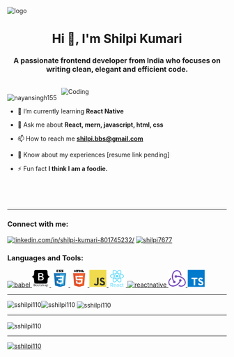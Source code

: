 ![logo](https://camo.githubusercontent.com/417e6e178a69cc045c656d083ba983a59303f099087090269c01cacc6741ef29/68747470733a2f2f7170682e66732e71756f726163646e2e6e65742f6d61696e2d71696d672d6661376234626463336232663733653734396535633263363436643461653133)
<br/>

<h1 align="center">Hi 👋, I'm Shilpi Kumari</h1>
<h3 align="center">A passionate frontend developer from India who focuses on writing clean, elegant and efficient code.</h3><br/>
<img align="right" margin-top="10px" alt="Coding" width="380" src="https://media.tenor.com/S59bPkT0pqcAAAAC/programming.gif">

<p align="left"> <img src="https://komarev.com/ghpvc/?username=nayansingh155&label=Profile%20views&color=0e75b6&style=flat" alt="nayansingh155" /> </p>





- 🌱 I’m currently learning **React Native**

- 💬 Ask me about **React, mern, javascript, html, css**

- 📫 How to reach me **shilpi.bbs@gmail.com**<br/>

- 📄 Know about my experiences [resume link pending]

- ⚡ Fun fact **I think I am a foodie.**<br/><br/><br/>



<br/>
<hr/>
<h3 align="left">Connect with me:</h3>
<p align="left">
<a href="https://linkedin.com/in/linkedin.com/in/shilpi-kumari-801745232/" target="blank"><img align="center" src="https://raw.githubusercontent.com/rahuldkjain/github-profile-readme-generator/master/src/images/icons/Social/linked-in-alt.svg" alt="linkedin.com/in/shilpi-kumari-801745232/" height="30" width="40" /></a>
<a href="https://instagram.com/shilpi7677" target="blank"><img align="center" src="https://raw.githubusercontent.com/rahuldkjain/github-profile-readme-generator/master/src/images/icons/Social/instagram.svg" alt="shilpi7677" height="30" width="40" /></a>
</p>



<h3 align="left">Languages and Tools:</h3>
<p align="left"> <a href="https://babeljs.io/" target="_blank" rel="noreferrer"> <img src="https://www.vectorlogo.zone/logos/babeljs/babeljs-icon.svg" alt="babel" width="40" height="40"/> </a> <a href="https://getbootstrap.com" target="_blank" rel="noreferrer"> <img src="https://raw.githubusercontent.com/devicons/devicon/master/icons/bootstrap/bootstrap-plain-wordmark.svg" alt="bootstrap" width="40" height="40"/> </a> <a href="https://www.w3schools.com/css/" target="_blank" rel="noreferrer"> <img src="https://raw.githubusercontent.com/devicons/devicon/master/icons/css3/css3-original-wordmark.svg" alt="css3" width="40" height="40"/> </a> <a href="https://www.w3.org/html/" target="_blank" rel="noreferrer"> <img src="https://raw.githubusercontent.com/devicons/devicon/master/icons/html5/html5-original-wordmark.svg" alt="html5" width="40" height="40"/> </a> <a href="https://developer.mozilla.org/en-US/docs/Web/JavaScript" target="_blank" rel="noreferrer"> <img src="https://raw.githubusercontent.com/devicons/devicon/master/icons/javascript/javascript-original.svg" alt="javascript" width="40" height="40"/> </a> <a href="https://reactjs.org/" target="_blank" rel="noreferrer"> <img src="https://raw.githubusercontent.com/devicons/devicon/master/icons/react/react-original-wordmark.svg" alt="react" width="40" height="40"/> </a> <a href="https://reactnative.dev/" target="_blank" rel="noreferrer"> <img src="https://reactnative.dev/img/header_logo.svg" alt="reactnative" width="40" height="40"/> </a> <a href="https://redux.js.org" target="_blank" rel="noreferrer"> <img src="https://raw.githubusercontent.com/devicons/devicon/master/icons/redux/redux-original.svg" alt="redux" width="40" height="40"/> </a> <a href="https://www.typescriptlang.org/" target="_blank" rel="noreferrer"> <img src="https://raw.githubusercontent.com/devicons/devicon/master/icons/typescript/typescript-original.svg" alt="typescript" width="40" height="40"/> </a> </p>
<hr/>

<p><img align="left" src="https://github-readme-stats.vercel.app/api/top-langs?username=sshilpi110&show_icons=true&locale=en&layout=compact" alt="sshilpi110" /></p>


<p><img align="left" src="https://github-readme-stats.vercel.app/api/top-langs?username=sshilpi110&show_icons=true&locale=en&layout=compact" alt="sshilpi110" /></p>

<p>&nbsp;<img align="center" src="https://github-readme-stats.vercel.app/api?username=sshilpi110&show_icons=true&locale=en" alt="sshilpi110" /></p><hr/>

<p><img align="center" src="https://github-readme-streak-stats.herokuapp.com/?user=sshilpi110&" alt="sshilpi110" /></p><hr/>



<p align="left"> <a href="https://github.com/ryo-ma/github-profile-trophy"><img src="https://github-profile-trophy.vercel.app/?username=sshilpi110" alt="sshilpi110" /></a> </p>

